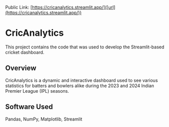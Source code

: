 Public Link: [https://cricanalytics.streamlit.app/]([url](https://cricanalytics.streamlit.app/))

# CricAnalytics
This project contains the code that was used to develop the Streamlit-based cricket dashboard.

## Overview
CricAnalytics is a dynamic and interactive dashboard used to see various statistics for batters and bowlers alike during the 2023 and 2024 Indian Premier League (IPL) seasons.

## Software Used
Pandas, NumPy, Matplotlib, Streamlit



